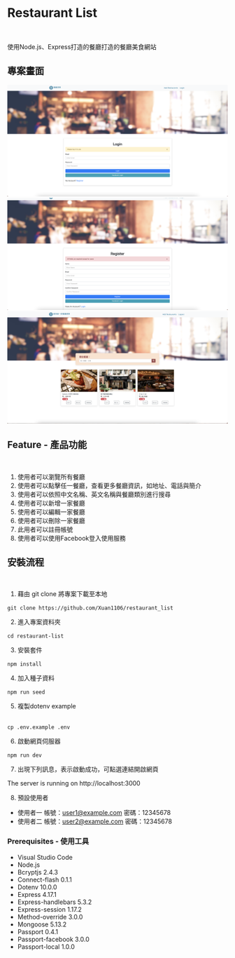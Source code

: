 # Restaurant List

<br>

使用Node.js、Express打造的餐廳打造的餐廳美食網站

## 專案畫面
![image](/photo/專案首頁.png)
![image](/photo/專案註冊.png)
![image](/photo/專案詳細.png)

## Feature - 產品功能

<br>

1. 使用者可以瀏覽所有餐廳
2. 使用者可以點擊任一餐廳，查看更多餐廳資訊，如地址、電話與簡介
3. 使用者可以依照中文名稱、英文名稱與餐廳類別進行搜尋
4. 使用者可以新增一家餐廳
5. 使用者可以編輯一家餐廳
6. 使用者可以刪除一家餐廳
7. 此用者可以註冊帳號
8. 使用者可以使用Facebook登入使用服務

## 安裝流程

<br>

1. 藉由 git clone 將專案下載至本地
```
git clone https://github.com/Xuan1106/restaurant_list
```
2. 進入專案資料夾
```
cd restaurant-list
```
3. 安裝套件
```
npm install
```
4. 加入種子資料
```
npm run seed
```
5. 複製dotenv example
```

cp .env.example .env
```
6. 啟動網頁伺服器
```
npm run dev
```
7. 出現下列訊息，表示啟動成功，可點選連結開啟網頁

The server is running on http://localhost:3000

8. 預設使用者
- 使用者一 帳號：user1@example.com 密碼：12345678
- 使用者二 帳號：user2@example.com 密碼：12345678

### Prerequisites - 使用工具

- Visual Studio Code 
- Node.js
- Bcryptjs 2.4.3
- Connect-flash 0.1.1
- Dotenv 10.0.0
- Express 4.17.1
- Express-handlebars 5.3.2
- Express-session 1.17.2
- Method-override 3.0.0
- Mongoose 5.13.2
- Passport 0.4.1
- Passport-facebook 3.0.0
- Passport-local 1.0.0